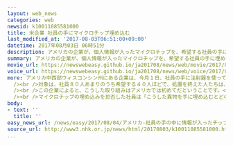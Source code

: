 ```yaml
---
layout: web_news
categories: web
newsid: k10011085581000
title: 米企業 社員の手にマイクロチップ埋め込む
last_modified_at: '2017-08-03T06:51:00+09:00'
datetime: 2017年08月03日 06時51分
description: アメリカの企業が、個人情報が入ったマイクロチップを、希望する社員の手に埋め込む取り組みを始め、手をかざすだけでパソコンへのログインができるようになるなど利便性の向上が期待される一方、人体への影響を懸念する声なども上がっています。
summary: アメリカの企業が、個人情報が入ったマイクロチップを、希望する社員の手に埋め込む取り組みを始め、手をかざすだけでパソコンへのログインができるようになるなど利便性の向上が期待される一方、人体への影響を懸念する声なども上がっています。
movie_url: https://newswebeasy.github.io/ja201708/news/web/movie/2017/08/04/k10011085581000.mp4
voice_url: https://newswebeasy.github.io/ja201708/news/web/voice/2017/08/04/k10011085581000.mp3
more: アメリカ中西部ウィスコンシン州にある企業は、今月１日、社員の手に注射器を使って個人情報が登録されたマイクロチップを埋め込む取り組みを始めました。<br
  /><br />対象は、社員８０人あまりのうち希望する４０人ほどで、処置を終えた人たちは、手をかざすだけで会社の出入り口の鍵を開けたり、パソコンのログインができるようになったりしたほか、社内の売店で商品の代金の支払いができるようになったということです。<br
  /><br />この企業によると、こうした取り組みはアメリカでは初めてだということです。<br /><br />一方で、情報セキュリティーの専門家からは、こうした技術が、将来的に人の行動を監視するのに利用されるのではないかという指摘が出ているほか、人体への影響を懸念する声も上がっています。<br
  /><br />マイクロチップの埋め込みを拒否した社員は「こうした異物を手に埋め込むとどのような影響があるのか心配です。長い目で健康への影響を知る必要があります」と話していました。
body:
- text: ''
  title: ''
easy_news_url: /news/easy/2017/08/04/アメリカ-社員の手の中に情報が入ったチップを入れる/
source_url: http://www3.nhk.or.jp/news/html/20170803/k10011085581000.html?utm_int=nsearch_contents_search-items_001
...
```


